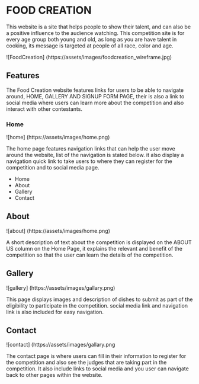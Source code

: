 # FOOD CREATION 
This website is a site that helps people to show their talent, and can also be a positive influence to the audience watching.
This competition site is for every age group both young and old, as long as you are have talent in cooking, its message is targeted at people of all race, color and age.

![FoodCreation] (https://assets/images/foodcreation_wireframe.jpg)

## Features 
The Food Creation website features links for users to be able to navigate around, HOME, GALLERY AND SIGNUP FORM PAGE, their is also a link to social media where users can learn more about the competition and also interact with other contestants.

### Home
![home] (https://assets/images/home.png)

The home page features navigation links that can help the user move around the website, list of the navigation is stated below. it also display a navigation quick link to take users to where they can register for the competition and to social media page.

* Home
* About
* Gallery
* Contact

## About
![about] (https://assets/images/home.png)

A short description of text about the competition is displayed on the ABOUT US column on the Home Page, it explains the relevant and benefit of the competition so that the user can learn the details of the competition. 

## Gallery
![gallery] (https://assets/images/gallary.png)

This page displays images and description of dishes to submit as part of the eligibility to participate in the competition. social media link and navigation link is also included for easy navigation.

## Contact
![contact] (https://assets/images/gallary.png

The contact page is where users can fill in their information to register for the competition and also see the judges that are taking part in the competition. 
It also include links to social media and you user can navigate back to other pages within the website.
